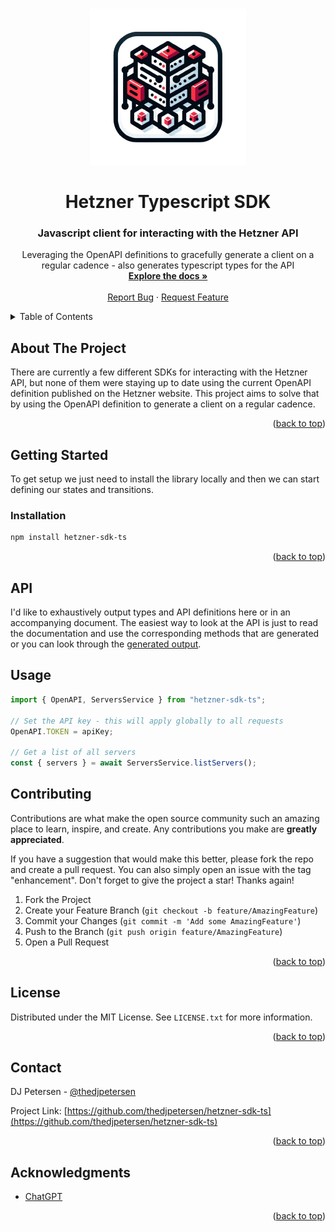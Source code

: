 <a name="readme-top"></a>

<!-- PROJECT SHIELDS -->

<!-- BADGES_START -->

<!-- BADGES_END -->

<!-- PROJECT LOGO -->
<br />
<div align="center">
  <a href="https://github.com/thedjpetersen/hetzner-sdk-ts">
    <img src="images/hetzner-sdk.png" alt="Logo" width="250" height="250">
  </a>

# Hetzner Typescript SDK

<h3 align="center">Javascript client for interacting with the Hetzner API</h3>

  <p align="center">
    Leveraging the OpenAPI definitions to gracefully generate a client on a regular cadence - also generates typescript types for the API
    <br />
    <a href="https://github.com/thedjpetersen/hetzner-sdk-ts"><strong>Explore the docs »</strong></a>
    <br />
    <br />
    <a href="https://github.com/thedjpetersen/hetzner-sdk-ts/issues">Report Bug</a>
    ·
    <a href="https://github.com/thedjpetersen/hetzner-sdk-ts/issues">Request Feature</a>
  </p>
</div>

<details>
    <summary>Table of Contents</summary>
    <ol>
    <li>
      <a href="#about-the-project">About The Project</a>
    </li>
    <li>
      <a href="#getting-started">Getting Started</a>
      <ul>
        <li><a href="#installation">Installation</a></li>
      </ul>
    </li>
    <li><a href="#api">API</a></li>
    <li><a href="#usage">Usage</a></li>
    <li><a href="#license">License</a></li>
    <li><a href="#contact">Contact</a></li>
    <li><a href="#acknowledgments">Acknowledgments</a></li>
  </ol>
</details>

<!-- ABOUT THE PROJECT -->

## About The Project

There are currently a few different SDKs for interacting with the Hetzner API, but none of them were staying up to date using the current OpenAPI definition published on the Hetzner website. This project aims to solve that by using the OpenAPI definition to generate a client on a regular cadence.

<p align="right">(<a href="#readme-top">back to top</a>)</p>

<!-- GETTING STARTED -->

## Getting Started

To get setup we just need to install the library locally and then we can start defining
our states and transitions.

### Installation

```sh
npm install hetzner-sdk-ts
```

<p align="right">(<a href="#readme-top">back to top</a>)</p>

## API

I'd like to exhaustively output types and API definitions here or in an accompanying document. The easiest way to look at the API is just to read the documentation and use the corresponding methods that are generated or you can look through the [generated output](https://www.npmjs.com/package/hetzner-sdk-ts?activeTab=code).

## Usage

```typescript
import { OpenAPI, ServersService } from "hetzner-sdk-ts";

// Set the API key - this will apply globally to all requests
OpenAPI.TOKEN = apiKey;

// Get a list of all servers
const { servers } = await ServersService.listServers();
```

<!-- CONTRIBUTING -->

## Contributing

Contributions are what make the open source community such an amazing place to learn, inspire, and create. Any contributions you make are **greatly appreciated**.

If you have a suggestion that would make this better, please fork the repo and create a pull request. You can also simply open an issue with the tag "enhancement".
Don't forget to give the project a star! Thanks again!

1. Fork the Project
2. Create your Feature Branch (`git checkout -b feature/AmazingFeature`)
3. Commit your Changes (`git commit -m 'Add some AmazingFeature'`)
4. Push to the Branch (`git push origin feature/AmazingFeature`)
5. Open a Pull Request

<p align="right">(<a href="#readme-top">back to top</a>)</p>

<!-- LICENSE -->

## License

Distributed under the MIT License. See `LICENSE.txt` for more information.

<p align="right">(<a href="#readme-top">back to top</a>)</p>

<!-- CONTACT -->

## Contact

DJ Petersen - [@thedjpetersen](https://twitter.com/thedjpetersen)

Project Link: [https://github.com/thedjpetersen/hetzner-sdk-ts](https://github.com/thedjpetersen/hetzner-sdk-ts)

<p align="right">(<a href="#readme-top">back to top</a>)</p>

<!-- ACKNOWLEDGMENTS -->

## Acknowledgments

- [ChatGPT](https://chat.openai.com/)

<p align="right">(<a href="#readme-top">back to top</a>)</p>

<!-- MARKDOWN LINKS & IMAGES -->
<!-- https://www.markdownguide.org/basic-syntax/#reference-style-links -->
